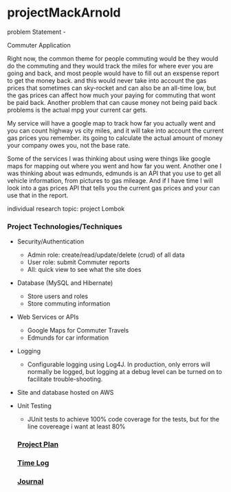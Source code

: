 # projectMackArnold

problem Statement - 

Commuter Application

Right now, the common theme for people commuting would be they would do the commuting and they would track the miles 
for where ever you are going and back, and most people would have to fill out an exspense report to get the money back.
and this would never take into account the gas prices that sometimes can sky-rocket and can also be an all-time low, but 
the gas prices can affect how much your paying for commuting that wont be paid back. Another problem that can cause money not being paid back
problems is the actual mpg your current car gets.

My service will have a google map to track how far you actually went and you can count highway vs city miles,
and it will take into account the current gas prices you remember. its going to calculate the actual amount of money
your company owes you, not the base rate. 

Some of the services I was thinking about using were things like google maps for
mapping out where you went and how far you went. Another one I was thinking about was edmunds, 
edmunds is an API that you use to get all vehicle information, from pictures to gas mileage. And if I have time
I will look into a gas prices API that tells you the current gas prices and your can use that in the report.

individual research topic: project Lombok

### Project Technologies/Techniques 

* Security/Authentication
  * Admin role: create/read/update/delete (crud) of all data
  * User role: submit Commuter reports
  * All: quick view to see what the site does
* Database (MySQL and Hibernate)
  * Store users and roles
  * Store commuting information
* Web Services or APIs
  * Google Maps for Commuter Travels
  * Edmunds for car information
* Logging
  * Configurable logging using Log4J. In production, only errors will normally be logged, but logging at a debug level can be turned on to facilitate trouble-shooting. 
* Site and database hosted on AWS
* Unit Testing
  * JUnit tests to achieve 100% code coverage for the tests, but for the line covereage i want at least 80% 
  
  ### [Project Plan](projectPlan.md)
  
  ### [Time Log](timelog.md) 
  ### [Journal](journal.md)